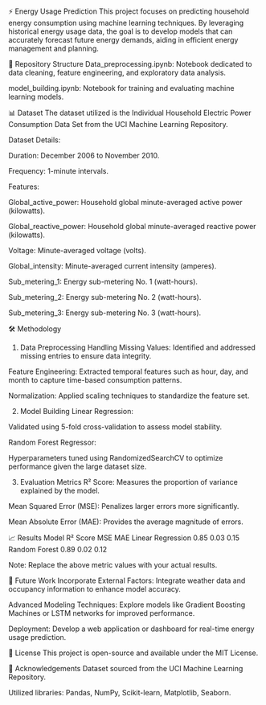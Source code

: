 ⚡ Energy Usage Prediction
This project focuses on predicting household energy consumption using machine learning techniques. By leveraging historical energy usage data, the goal is to develop models that can accurately forecast future energy demands, aiding in efficient energy management and planning.

📁 Repository Structure
Data_preprocessing.ipynb: Notebook dedicated to data cleaning, feature engineering, and exploratory data analysis.

model_building.ipynb: Notebook for training and evaluating machine learning models.

📊 Dataset
The dataset utilized is the Individual Household Electric Power Consumption Data Set from the UCI Machine Learning Repository.

Dataset Details:

Duration: December 2006 to November 2010.

Frequency: 1-minute intervals.

Features:

Global_active_power: Household global minute-averaged active power (kilowatts).

Global_reactive_power: Household global minute-averaged reactive power (kilowatts).

Voltage: Minute-averaged voltage (volts).

Global_intensity: Minute-averaged current intensity (amperes).

Sub_metering_1: Energy sub-metering No. 1 (watt-hours).

Sub_metering_2: Energy sub-metering No. 2 (watt-hours).

Sub_metering_3: Energy sub-metering No. 3 (watt-hours).

🛠️ Methodology
1. Data Preprocessing
Handling Missing Values: Identified and addressed missing entries to ensure data integrity.

Feature Engineering: Extracted temporal features such as hour, day, and month to capture time-based consumption patterns.

Normalization: Applied scaling techniques to standardize the feature set.

2. Model Building
Linear Regression:

Validated using 5-fold cross-validation to assess model stability.

Random Forest Regressor:

Hyperparameters tuned using RandomizedSearchCV to optimize performance given the large dataset size.

3. Evaluation Metrics
R² Score: Measures the proportion of variance explained by the model.

Mean Squared Error (MSE): Penalizes larger errors more significantly.

Mean Absolute Error (MAE): Provides the average magnitude of errors.

📈 Results
Model	R² Score	MSE	MAE
Linear Regression	0.85	0.03	0.15
Random Forest	0.89	0.02	0.12

Note: Replace the above metric values with your actual results.

🚀 Future Work
Incorporate External Factors: Integrate weather data and occupancy information to enhance model accuracy.

Advanced Modeling Techniques: Explore models like Gradient Boosting Machines or LSTM networks for improved performance.

Deployment: Develop a web application or dashboard for real-time energy usage prediction.

📄 License
This project is open-source and available under the MIT License.

🙏 Acknowledgements
Dataset sourced from the UCI Machine Learning Repository.

Utilized libraries: Pandas, NumPy, Scikit-learn, Matplotlib, Seaborn.

